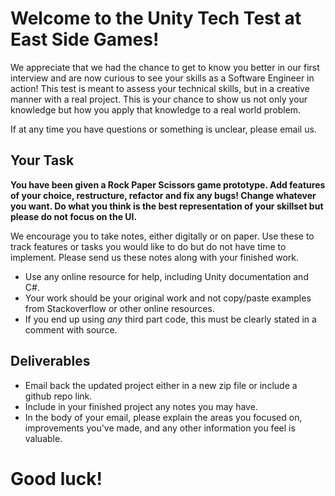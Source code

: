 # Welcome to the Unity Tech Test at East Side Games!

We appreciate that we had the chance to get to know you better in our first interview and are now curious to see your skills as a Software Engineer in action! This test is meant to assess your technical skills, but in a creative manner with a real project. This is your chance to show us not only your knowledge but how you apply that knowledge to a real world problem.

If at any time you have questions or something is unclear, please email us. 

## Your Task

**You have been given a Rock Paper Scissors game prototype. Add features of your choice, restructure, refactor and fix any bugs! Change whatever you want. Do what you think is the best representation of your skillset but please do not focus on the UI.**

We encourage you to take notes, either digitally or on paper. Use these to track features or tasks you would like to do but do not have time to implement. Please send us these notes along with your finished work.

* Use any online resource for help, including Unity documentation and C#. 
* Your work should be your original work and not copy/paste examples from Stackoverflow or other online resources.
* If you end up using *any* third part code, this must be clearly stated in a comment with source. 

## Deliverables

* Email back the updated project either in a new zip file or include a github repo link.
* Include in your finished project any notes you may have.
* In the body of your email, please explain the areas you focused on, improvements you've made, and any other information you feel is valuable.

# Good luck!

